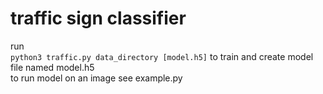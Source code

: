 # traffic sign classifier

run  
`python3 traffic.py data_directory [model.h5]` to train and create model file named model.h5  
to run model on an image see example.py
